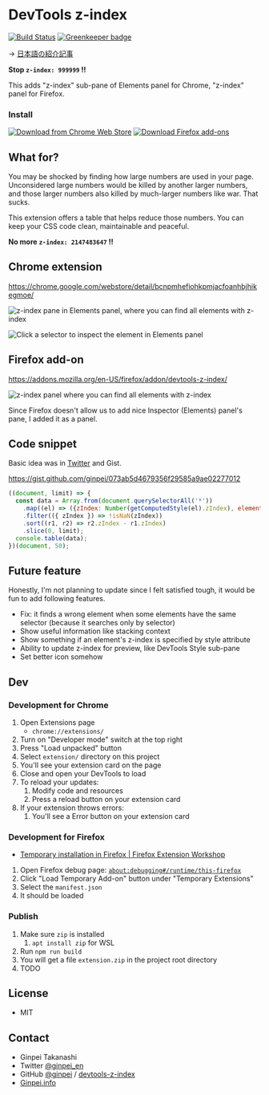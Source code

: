 # DevTools z-index

[![Build Status](https://travis-ci.org/ginpei/devtools-z-index.svg?branch=master)](https://travis-ci.org/ginpei/devtools-z-index) [![Greenkeeper badge](https://badges.greenkeeper.io/ginpei/devtools-z-index.svg)](https://greenkeeper.io/)

→ [日本語の紹介記事](https://ginpen.com/2018/06/20/devtools-z-index/)

**Stop `z-index: 999999` !!**

This adds "z-index" sub-pane of Elements panel for Chrome, "z-index" panel for Firefox.

### Install

[![Download from Chrome Web Store](doc/ChromeWebStore_BadgeWBorder_v2_206x58.png)](https://chrome.google.com/webstore/detail/bcnpmhefiohkpmjacfoanhbjhikegmoe/)
[![Download Firefox add-ons](doc/AMO-button_1.png)](https://addons.mozilla.org/en-US/firefox/addon/devtools-z-index/)

## What for?

You may be shocked by finding how large numbers are used in your page. Unconsidered large numbers would be killed by another larger numbers, and those larger numbers also killed by much-larger numbers like war. That sucks.

This extension offers a table that helps reduce those numbers. You can keep your CSS code clean, maintainable and peaceful.

**No more `z-index: 2147483647` !!**

## Chrome extension

https://chrome.google.com/webstore/detail/bcnpmhefiohkpmjacfoanhbjhikegmoe/

![z-index pane in Elements panel, where you can find all elements with z-index](doc/screenshot.png)

![Click a selector to inspect the element in Elements panel](doc/video-500x337.gif)

## Firefox add-on

https://addons.mozilla.org/en-US/firefox/addon/devtools-z-index/

![z-index panel where you can find all elements with z-index](doc/screenshot-firefox-500.png)

Since Firefox doesn't allow us to add nice Inspector (Elements) panel's pane, I added it as a panel.

## Code snippet

Basic idea was in [Twitter](https://twitter.com/ginpei_jp/status/1006312787813908480) and Gist.

https://gist.github.com/ginpei/073ab5d4679356f29585a9ae02277012

```js
((document, limit) => {
  const data = Array.from(document.querySelectorAll('*'))
    .map((el) => ({zIndex: Number(getComputedStyle(el).zIndex), element: el }))
    .filter(({ zIndex }) => !isNaN(zIndex))
    .sort((r1, r2) => r2.zIndex - r1.zIndex)
    .slice(0, limit);
  console.table(data);
})(document, 50);
```

## Future feature

Honestly, I'm not planning to update since I felt satisfied tough, it would be fun to add following features.

- Fix: it finds a wrong element when some elements have the same selector (because it searches only by selector)
- Show useful information like stacking context
- Show something if an element's z-index is specified by style attribute
- Ability to update z-index for preview, like DevTools Style sub-pane
- Set better icon somehow

## Dev

### Development for Chrome

1. Open Extensions page
   - `chrome://extensions/`
2. Turn on "Developer mode" switch at the top right
3. Press "Load unpacked" button
4. Select `extension/` directory on this project
5. You'll see your extension card on the page
6. Close and open your DevTools to load
7. To reload your updates:
   1. Modify code and resources
   2. Press a reload button on your extension card
8. If your extension throws errors:
   1. You'll see a Error button on your extension card

### Development for Firefox

- [Temporary installation in Firefox | Firefox Extension Workshop](https://extensionworkshop.com/documentation/develop/temporary-installation-in-firefox/)

1. Open Firefox debug page: [`about:debugging#/runtime/this-firefox`](about:debugging#/runtime/this-firefox)
2. Click "Load Temporary Add-on" button under "Temporary Extensions"
3. Select the `manifest.json`
4. It should be loaded

### Publish

1. Make sure `zip` is installed
   1. `apt install zip` for WSL
2. Run `npm run build`
3. You will get a file `extension.zip` in the project root directory
4. TODO

## License

- MIT

## Contact

- Ginpei Takanashi
- Twitter [@ginpei_en](http://twitter.com/ginpei_en)
- GitHub [@ginpei](https://github.com/ginpei/) / [devtools-z-index](https://github.com/ginpei/devtools-z-index)
- [Ginpei.info](https://ginpei.info/)
